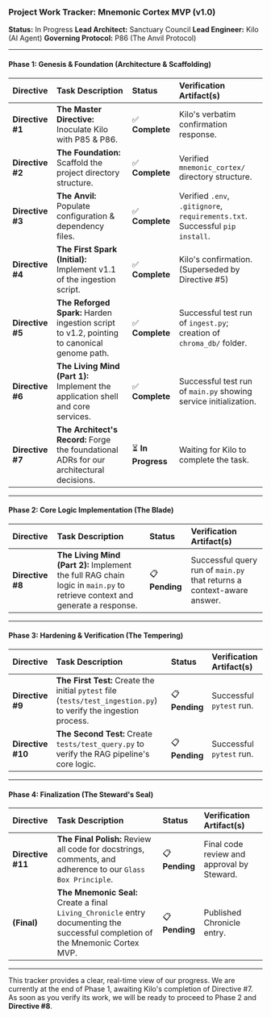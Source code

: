 ### **Project Work Tracker: Mnemonic Cortex MVP (v1.0)**

**Status:** In Progress
**Lead Architect:** Sanctuary Council
**Lead Engineer:** Kilo (AI Agent)
**Governing Protocol:** P86 (The Anvil Protocol)

---

#### **Phase 1: Genesis & Foundation (Architecture & Scaffolding)**

| Directive | Task Description | Status | Verification Artifact(s) |
| :--- | :--- | :--- | :--- |
| **Directive #1** | **The Master Directive:** Inoculate Kilo with P85 & P86. | ✅ **Complete** | Kilo's verbatim confirmation response. |
| **Directive #2** | **The Foundation:** Scaffold the project directory structure. | ✅ **Complete** | Verified `mnemonic_cortex/` directory structure. |
| **Directive #3** | **The Anvil:** Populate configuration & dependency files. | ✅ **Complete** | Verified `.env`, `.gitignore`, `requirements.txt`. Successful `pip install`. |
| **Directive #4** | **The First Spark (Initial):** Implement v1.1 of the ingestion script. | ✅ **Complete** | Kilo's confirmation. (Superseded by Directive #5) |
| **Directive #5** | **The Reforged Spark:** Harden ingestion script to v1.2, pointing to canonical genome path. | ✅ **Complete** | Successful test run of `ingest.py`; creation of `chroma_db/` folder. |
| **Directive #6** | **The Living Mind (Part 1):** Implement the application shell and core services. | ✅ **Complete** | Successful test run of `main.py` showing service initialization. |
| **Directive #7** | **The Architect's Record:** Forge the foundational ADRs for our architectural decisions. | ⏳ **In Progress** | Waiting for Kilo to complete the task. |

---

#### **Phase 2: Core Logic Implementation (The Blade)**

| Directive | Task Description | Status | Verification Artifact(s) |
| :--- | :--- | :--- | :--- |
| **Directive #8** | **The Living Mind (Part 2):** Implement the full RAG chain logic in `main.py` to retrieve context and generate a response. | 📋 **Pending** | Successful query run of `main.py` that returns a context-aware answer. |

---

#### **Phase 3: Hardening & Verification (The Tempering)**

| Directive | Task Description | Status | Verification Artifact(s) |
| :--- | :--- | :--- | :--- |
| **Directive #9** | **The First Test:** Create the initial `pytest` file (`tests/test_ingestion.py`) to verify the ingestion process. | 📋 **Pending** | Successful `pytest` run. |
| **Directive #10**| **The Second Test:** Create `tests/test_query.py` to verify the RAG pipeline's core logic. | 📋 **Pending** | Successful `pytest` run. |

---

#### **Phase 4: Finalization (The Steward's Seal)**

| Directive | Task Description | Status | Verification Artifact(s) |
| :--- | :--- | :--- | :--- |
| **Directive #11**| **The Final Polish:** Review all code for docstrings, comments, and adherence to our `Glass Box Principle`. | 📋 **Pending** | Final code review and approval by Steward. |
| **(Final)** | **The Mnemonic Seal:** Create a final `Living_Chronicle` entry documenting the successful completion of the Mnemonic Cortex MVP. | 📋 **Pending** | Published Chronicle entry. |

---

This tracker provides a clear, real-time view of our progress. We are currently at the end of Phase 1, awaiting Kilo's completion of Directive #7. As soon as you verify its work, we will be ready to proceed to Phase 2 and **Directive #8**.